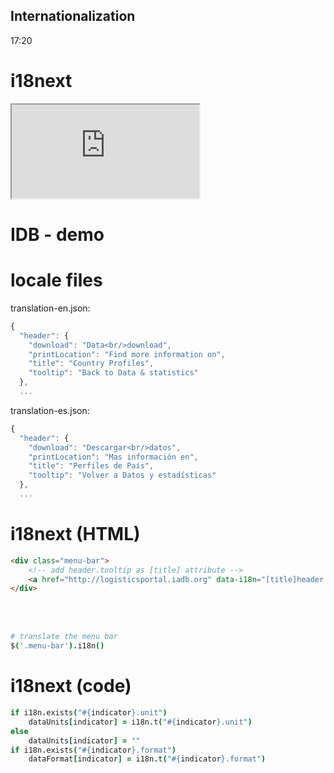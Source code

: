<section class="chapter" id="internationalization">
  <h1>Internationalization</h1>
  <div class="time">17:20</div>
</section>



# i18next
<iframe src="http://i18next.com" class="full"></iframe>



# IDB - demo



# locale files
translation-en.json:
```javascript
{
  "header": {
    "download": "Data<br/>download",
    "printLocation": "Find more information on",
    "title": "Country Profiles",
    "tooltip": "Back to Data & statistics"
  },
  ...
```
translation-es.json:
```javascript
{
  "header": {
    "download": "Descargar<br/>datos",
    "printLocation": "Mas información en",
    "title": "Perfiles de País",
    "tooltip": "Volver a Datos y estadísticas"
  },
  ...
```



# i18next (HTML)
```html
<div class="menu-bar">
	<!-- add header.tooltip as [title] attribute -->
	<a href="http://logisticsportal.iadb.org" data-i18n="[title]header.tooltip"></a>
</div>
```
<br/><br/>
```coffeescript
# translate the menu bar
$('.menu-bar').i18n()
```



# i18next (code)
```coffeescript
if i18n.exists("#{indicator}.unit")
	dataUnits[indicator] = i18n.t("#{indicator}.unit")
else
	dataUnits[indicator] = ""
if i18n.exists("#{indicator}.format")
	dataFormat[indicator] = i18n.t("#{indicator}.format")
```

